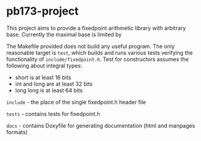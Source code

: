 # pb173-project
This project aims to provide a fixedpoint arithmetic library with arbitrary base.
Currently the maximal base is limited by 

The Makefile provided does not build any useful program. 
The only reasonable target is `test`, which builds and runs various tests verifying the functionality of `include/fixedpoint.h`.
Test for constructors assumes the following about integral types: 
* short is at least 16 bits
* int and long are at least 32 bits
* long long is at least 64 bits

`include` - the place of the single fixedpoint.h header file

`tests` - contains tests for fixedpoint.h

`docs` - contains Doxyfile for generating documentation (html and manpages formats)
